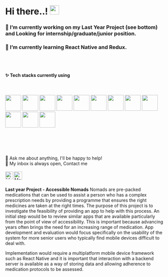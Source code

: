 <h1> Hi there..! <img src="https://github.com/piyushP7pravin/piyushP7pravin/blob/master/Hi.gif" width="29px"> </h1>


### 🔭 I’m currently working on my Last Year Project (see bottom) and Looking for internship/graduate/junior position. <br>
### 🌱 I’m currently learning React Native and Redux. 
<br>
<br>
<h4> ✨ Tech stacks currently using </h4>
<br>
<br>
<code><a href="https://www.javascript.com/" target="_blank"><img height="50" src="https://www.vectorlogo.zone/logos/javascript/javascript-ar21.svg"></a></code>
<code><a href="https://www.reactjs.org/" target="_blank"><img height="50" src="https://www.vectorlogo.zone/logos/reactjs/reactjs-ar21.svg"></a></code>
<code><a href="https://nodejs.org/" target="_blank"><img height="50" src="https://www.vectorlogo.zone/logos/nodejs/nodejs-ar21.svg"></a></code>
<code><a href="https://java.com/" target="_blank"><img height="50" src="https://www.vectorlogo.zone/logos/java/java-ar21.svg"></a></code>
<code><a href="https://python.org/" target="_blank"><img height="50" src="https://www.vectorlogo.zone/logos/python/python-ar21.svg"></a></code>
<code><a href="https://git-scm.com/" target="_blank"><img height="50" src="https://www.vectorlogo.zone/logos/git-scm/git-scm-ar21.svg"></a></code>
<code><a href="https://www.mysql.com/" target="_blank"><img height="50" src="https://www.vectorlogo.zone/logos/mysql/mysql-ar21.svg"></a></code>
<code><a href="https://www.expressjs.com/" target="_blank"><img height="50" src="https://www.vectorlogo.zone/logos/expressjs/expressjs-ar21.svg"></a></code>
<code><a href="https://www.json.org/" target="_blank"><img height="50" src="https://www.vectorlogo.zone/logos/json/json-ar21.svg"></a></code>
<code><a href="https://www.jquery.org/" target="_blank"><img height="50" src="https://www.vectorlogo.zone/logos/jquery/jquery-ar21.svg"></a></code>
<code><a href="https://materializecss.com/getting-started.html/" target="_blank"><img height="50" src="https://github.com/prplx/svg-logos/blob/master/svg/materialize.svg"></a></code>
<code><a href="https://getbootstrap.com/" target="_blank"><img height="50" src="https://www.vectorlogo.zone/logos/getbootstrap/getbootstrap-ar21.svg"></a></code>

<br>
<br>
<br>
<br>
<br>
<br>
💬 Ask me about anything, I'll be happy to help! <br>
💬 My inbox is always open, Contact me
<br>
<br> 
  <a href="https://www.linkedin.com/in/martin-aleksandrov-322642195/">
   <img align="left" alt="Martin Aleksandrov | Linkedin" width="24px" src="https://github.com/piyushP7pravin/piyushP7pravin/blob/master/Linkedin.svg" />
  </a>
  <a href="mailto:kyhar72@gmail.com">
    <img align="left" alt="Martin Aleksandrov | Gmail" width="26px" src="https://github.com/piyushP7pravin/piyushP7pravin/blob/master/Gmail.svg" />
  </a>
  
  
<br>
<br>

**Last year Project - Accessible Nomads**
Nomads are pre-packed medications that can be used to assist a person who has a complex prescription needs by providing a programme that ensures the right medicines are taken at the right times. The purpose of this project is to investigate the feasibility of providing an app to help with this process. An initial step would be to review similar apps that are available particularly from the point of view of accessibility. This is important because advancing years often brings the need for an increasing range of medication. App development and evaluation would focus specifically on the usability of the system for more senior users who typically find mobile devices difficult to deal with.

Implementation would require a multiplatform mobile device framework such as React Native and it is important that interaction with a backend server is available as a way of storing data and allowing adherence to medication protocols to be assessed.


